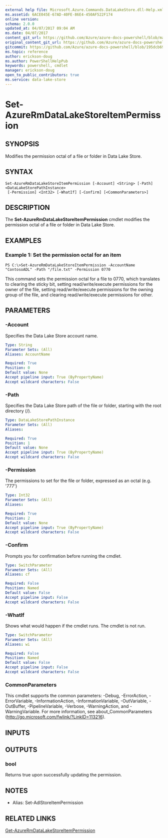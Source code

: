 ```yaml
---
external help file: Microsoft.Azure.Commands.DataLakeStore.dll-Help.xml
ms.assetid: 6ACE045E-67AD-40FE-86E4-450AF522F174
online version:
schema: 2.0.0
updated_at: 04/07/2017 09:04 AM
ms.date: 04/07/2017
content_git_url: https://github.com/Azure/azure-docs-powershell/blob/master/azureps-cmdlets-docs/ResourceManager/AzureRM.DataLakeStore/v3.6.0/Set-AzureRmDataLakeStoreItemPermission.md
original_content_git_url: https://github.com/Azure/azure-docs-powershell/blob/master/azureps-cmdlets-docs/ResourceManager/AzureRM.DataLakeStore/v3.6.0/Set-AzureRmDataLakeStoreItemPermission.md
gitcommit: https://github.com/Azure/azure-docs-powershell/blob/195dcb690a30a5f2c0ecd5606483862547ef544a
ms.topic: reference
author: erickson-doug
ms.author: PowerShellHelpPub
keywords: powershell, cmdlet
manager: erickson-doug
open_to_public_contributors: true
ms.service: data-lake-store
---
```


# Set-AzureRmDataLakeStoreItemPermission

## SYNOPSIS
Modifies the permission octal of a file or folder in Data Lake Store.

## SYNTAX

```
Set-AzureRmDataLakeStoreItemPermission [-Account] <String> [-Path] <DataLakeStorePathInstance>
 [-Permission] <Int32> [-WhatIf] [-Confirm] [<CommonParameters>]
```

## DESCRIPTION
The **Set-AzureRmDataLakeStoreItemPermission** cmdlet modifies the permission octal of a file or folder in Data Lake Store.

## EXAMPLES

### Example 1: Set the permission octal for an item
```
PS C:\>Set-AzureRmDataLakeStoreItemPermission -AccountName "ContosoADL" -Path "/file.txt" -Permission 0770
```

This command sets the permission octal for a file to 0770, which translates to clearing the sticky bit, setting read/write/execute permissions for the owner of the file, setting read/write/execute permissions for the owning group of the file, and clearing read/write/execute permissions for other.

## PARAMETERS

### -Account
Specifies the Data Lake Store account name.

```yaml
Type: String
Parameter Sets: (All)
Aliases: AccountName

Required: True
Position: 0
Default value: None
Accept pipeline input: True (ByPropertyName)
Accept wildcard characters: False
```

### -Path
Specifies the Data Lake Store path of the file or folder, starting with the root directory (/).

```yaml
Type: DataLakeStorePathInstance
Parameter Sets: (All)
Aliases: 

Required: True
Position: 1
Default value: None
Accept pipeline input: True (ByPropertyName)
Accept wildcard characters: False
```

### -Permission
The permissions to set for the file or folder, expressed as an octal (e.g.
'777')

```yaml
Type: Int32
Parameter Sets: (All)
Aliases: 

Required: True
Position: 2
Default value: None
Accept pipeline input: True (ByPropertyName)
Accept wildcard characters: False
```

### -Confirm
Prompts you for confirmation before running the cmdlet.

```yaml
Type: SwitchParameter
Parameter Sets: (All)
Aliases: cf

Required: False
Position: Named
Default value: False
Accept pipeline input: False
Accept wildcard characters: False
```

### -WhatIf
Shows what would happen if the cmdlet runs.
The cmdlet is not run.

```yaml
Type: SwitchParameter
Parameter Sets: (All)
Aliases: wi

Required: False
Position: Named
Default value: False
Accept pipeline input: False
Accept wildcard characters: False
```

### CommonParameters
This cmdlet supports the common parameters: -Debug, -ErrorAction, -ErrorVariable, -InformationAction, -InformationVariable, -OutVariable, -OutBuffer, -PipelineVariable, -Verbose, -WarningAction, and -WarningVariable. For more information, see about_CommonParameters (http://go.microsoft.com/fwlink/?LinkID=113216).

## INPUTS

## OUTPUTS

### bool
Returns true upon successfully updating the permission.

## NOTES
* Alias: Set-AdlStoreItemPermission

## RELATED LINKS

[Get-AzureRmDataLakeStoreItemPermission](./Get-AzureRmDataLakeStoreItemPermission.md)


